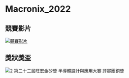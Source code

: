 # Macronix_2022
## 競賽影片
[![競賽影片](https://img.youtube.com/vi/Z-dnz38k5nI/0.jpg)](https://www.youtube.com/watch?v=Z-dnz38k5nI)
## 獎狀獎盃
![2 第二十二屆旺宏金矽獎 半導體設計與應用大賽 評審團銅獎](https://github.com/user-attachments/assets/33863fad-1b4a-4737-bf1e-c648a08da548=80)
